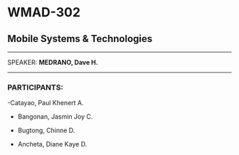 # WMAD-302

## Mobile Systems & Technologies

---

SPEAKER: **MEDRANO, Dave H.**

---

### PARTICIPANTS:
-Catayao, Paul Khenert A.

- Bangonan, Jasmin Joy C.
- Bugtong, Chinne D.

- Ancheta, Diane Kaye D.

